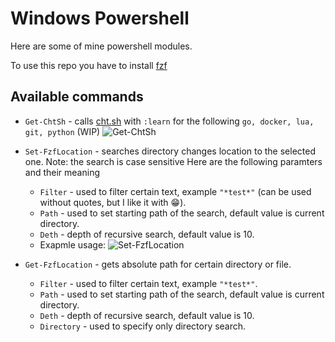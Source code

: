 # Windows Powershell

Here are some of mine powershell modules.

To use this repo you have to install [fzf](https://github.com/junegunn/fzf)

## Available commands

- `Get-ChtSh` - calls [cht.sh](https://cht.sh`) with `:learn`
for the following `go, docker, lua, git, python` (WIP) 
![Get-ChtSh](https://user-images.githubusercontent.com/47518781/136328962-02437aed-c6e3-4acb-bd57-49cb039d7a64.gif)

- `Set-FzfLocation` - searches directory changes location to the selected one. Note: the search is case sensitive
Here are the following paramters and their meaning
  - `Filter` - used to filter certain text, example `"*test*"` (can be used without quotes, but I like it with 😁).
  - `Path` - used to set starting path of the search, default value is current directory.
  - `Deth` - depth of recursive search, default value is 10.
  - Exapmle usage: 
![Set-FzfLocation](https://user-images.githubusercontent.com/47518781/136329039-24116dd2-be74-4796-815a-b7c7e015a0f4.gif)

- `Get-FzfLocation` - gets absolute path for certain directory or file.
  - `Filter` - used to filter certain text, example `"*test*"`.
  - `Path` - used to set starting path of the search, default value is current directory.
  - `Deth` - depth of recursive search, default value is 10.
  - `Directory` - used to specify only directory search.
